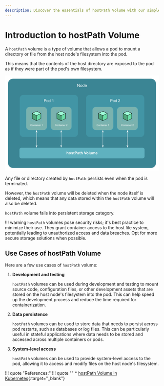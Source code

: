 ```yaml
---
description: Discover the essentials of hostPath Volume with our simple introduction. Explore its uses and learn how to utilize it in Kubernetes.
---
```


# Introduction to hostPath Volume

A `hostPath` volume is a type of volume that allows a pod to mount a directory or file from the host node's filesystem into the pod.

This means that the contents of the host directory are exposed to the pod as if they were part of the pod's own filesystem.

<p align="left">
    <img src="../../../../../assets/eks-course-images/storage-in-kubernetes/hostpath-volume.png" alt="hostPath Volume" loading="lazy" width="550" />
</p>

Any file or directory created by `hostPath` persists even when the pod is terminated.

However, the `hostPath` volume will be deleted when the node itself is deleted, which means that any data stored within the `hostPath` volume will also be deleted.

`hostPath` volume falls into persistent storage category.

!!! warning
    `hostPath` volumes pose security risks; it's best practice to minimize their use. They grant container access to the host file system, potentially leading to unauthorized access and data breaches. Opt for more secure storage solutions when possible.


## Use Cases of hostPath Volume

Here are a few use cases of `hostPath` volume:

1. **Development and testing**

    `hostPath` volumes can be used during development and testing to mount source code, configuration files, or other development assets that are stored on the host node's filesystem into the pod. This can help speed up the development process and reduce the time required for containerization.

2. **Data persistence**

    `hostPath` volumes can be used to store data that needs to persist across pod restarts, such as databases or log files. This can be particularly useful in stateful applications where data needs to be stored and accessed across multiple containers or pods.

3. **System-level access**

    `hostPath` volumes can be used to provide system-level access to the pod, allowing it to access and modify files on the host node's filesystem.



!!! quote "References:"
    !!! quote ""
        * [hostPath Volume in Kubernetes]{:target="_blank"}


<!-- Hyperlinks -->
[hostPath Volume in Kubernetes]: https://kubernetes.io/docs/concepts/storage/volumes/#hostpath
